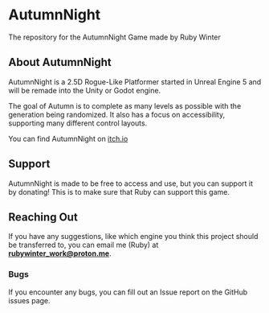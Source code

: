 # AutumnNight
The repository for the AutumnNight Game made by Ruby Winter

## About AutumnNight
AutumnNight is a 2.5D Rogue-Like Platformer started in Unreal Engine 5 and will be remade into the Unity or Godot engine.

The goal of Autumn is to complete as many levels as possible with the generation being randomized. It also has a focus on accessibility, supporting many different control layouts.

You can find AutumnNight on [itch.io]() 

## Support
AutumnNight is made to be free to access and use, but you can support it by donating! This is to make sure that Ruby can support this game.

## Reaching Out
If you have any suggestions, like which engine you think this project should be transferred to, you can email me (Ruby) at **rubywinter_work@proton.me**.

### Bugs
If you encounter any bugs, you can fill out an Issue report on the GitHub issues page.
